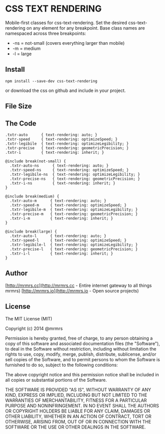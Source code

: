 # CSS TEXT RENDERING

  Mobile-first classes for css-text-rendering.
  Set the desired css-text-rendering on any element for any breakpoint.
  Base class names are namespaced across three breakpoints:

*  -ns = not-small (covers everything larger than mobile)
*  -m  = medium
*  -l  = large

## Install
```
npm install --save-dev css-text-rendering
```
or download the css on github and include in your project.

## File Size


## The Code
```
.txtr-auto      { text-rendering: auto; }
.txtr-speed     { text-rendering: optimizeSpeed; }
.txtr-legibile  { text-rendering: optimizeLegibility; }
.txtr-precise   { text-rendering: geometricPrecision; }
.txtr-i         { text-rendering: inherit; }

@include break(not-small) {
  .txtr-auto-ns      { text-rendering: auto; }
  .txtr-speed-ns     { text-rendering: optimizeSpeed; }
  .txtr-legibile-ns  { text-rendering: optimizeLegibility; }
  .txtr-precise-ns   { text-rendering: geometricPrecision; }
  .txtr-i-ns         { text-rendering: inherit; }
}

@include break(medium) {
  .txtr-auto-m      { text-rendering: auto; }
  .txtr-speed-m     { text-rendering: optimizeSpeed; }
  .txtr-legibile-m  { text-rendering: optimizeLegibility; }
  .txtr-precise-m   { text-rendering: geometricPrecision; }
  .txtr-i-m         { text-rendering: inherit; }
}

@include break(large) {
  .txtr-auto-l      { text-rendering: auto; }
  .txtr-speed-l     { text-rendering: optimizeSpeed; }
  .txtr-legibile-l  { text-rendering: optimizeLegibility; }
  .txtr-precise-l   { text-rendering: geometricPrecision; }
  .txtr-i-l         { text-rendering: inherit; }
}
```

## Author

[http://mrmrs.cc](http://mrmrs.cc - Entire internet gateway to all things mrmrs)
[http://mrmrs.io](http://mrmrs.io - Open source projects)

## License

The MIT License (MIT)

Copyright (c) 2014 @mrmrs

Permission is hereby granted, free of charge, to any person obtaining a copy
of this software and associated documentation files (the "Software"), to deal
in the Software without restriction, including without limitation the rights
to use, copy, modify, merge, publish, distribute, sublicense, and/or sell
copies of the Software, and to permit persons to whom the Software is
furnished to do so, subject to the following conditions:

The above copyright notice and this permission notice shall be included in
all copies or substantial portions of the Software.

THE SOFTWARE IS PROVIDED "AS IS", WITHOUT WARRANTY OF ANY KIND, EXPRESS OR
IMPLIED, INCLUDING BUT NOT LIMITED TO THE WARRANTIES OF MERCHANTABILITY,
FITNESS FOR A PARTICULAR PURPOSE AND NONINFRINGEMENT. IN NO EVENT SHALL THE
AUTHORS OR COPYRIGHT HOLDERS BE LIABLE FOR ANY CLAIM, DAMAGES OR OTHER
LIABILITY, WHETHER IN AN ACTION OF CONTRACT, TORT OR OTHERWISE, ARISING FROM,
OUT OF OR IN CONNECTION WITH THE SOFTWARE OR THE USE OR OTHER DEALINGS IN
THE SOFTWARE.


